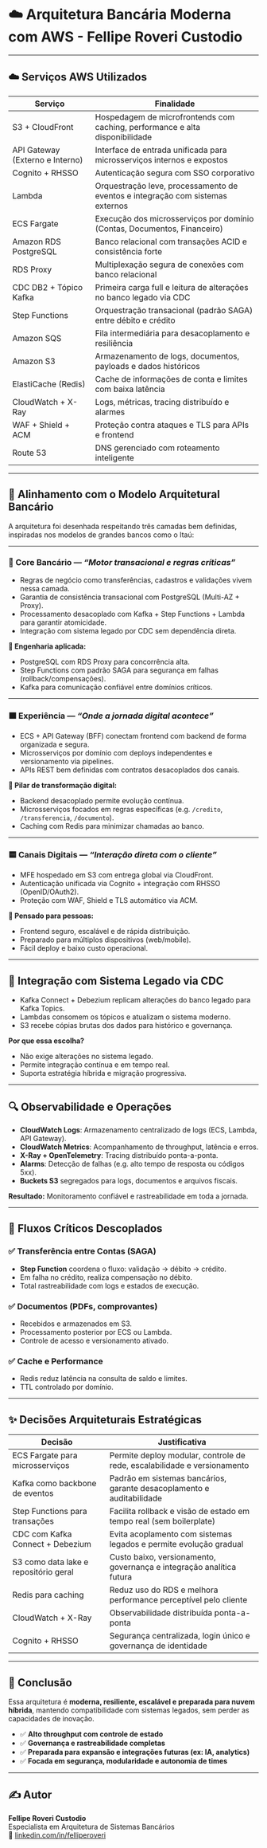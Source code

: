 # ☁️ Arquitetura Bancária Moderna com AWS - Fellipe Roveri Custodio

---

## ☁️ Serviços AWS Utilizados

| Serviço                 | Finalidade                                                                 |
|-------------------------|----------------------------------------------------------------------------|
| S3 + CloudFront         | Hospedagem de microfrontends com caching, performance e alta disponibilidade |
| API Gateway (Externo e Interno) | Interface de entrada unificada para microsserviços internos e expostos|
| Cognito + RHSSO         | Autenticação segura com SSO corporativo                                     |
| Lambda                  | Orquestração leve, processamento de eventos e integração com sistemas externos |
| ECS Fargate             | Execução dos microsserviços por domínio (Contas, Documentos, Financeiro)     |
| Amazon RDS PostgreSQL   | Banco relacional com transações ACID e consistência forte                     |
| RDS Proxy               | Multiplexação segura de conexões com banco relacional                         |
| CDC DB2 + Tópico Kafka  | Primeira carga full e leitura de alterações no banco legado via CDC           |
| Step Functions          | Orquestração transacional (padrão SAGA) entre débito e crédito                 |
| Amazon SQS              | Fila intermediária para desacoplamento e resiliência                          |
| Amazon S3               | Armazenamento de logs, documentos, payloads e dados históricos                 |
| ElastiCache (Redis)     | Cache de informações de conta e limites com baixa latência                    |
| CloudWatch + X-Ray      | Logs, métricas, tracing distribuído e alarmes                                 |
| WAF + Shield + ACM      | Proteção contra ataques e TLS para APIs e frontend                            |
| Route 53                | DNS gerenciado com roteamento inteligente                                     |

---

## 🏦 Alinhamento com o Modelo Arquitetural Bancário

A arquitetura foi desenhada respeitando três camadas bem definidas, inspiradas nos modelos de grandes bancos como o Itaú:

---

### 🔶 Core Bancário — *“Motor transacional e regras críticas”*

- Regras de negócio como transferências, cadastros e validações vivem nessa camada.
- Garantia de consistência transacional com PostgreSQL (Multi-AZ + Proxy).
- Processamento desacoplado com Kafka + Step Functions + Lambda para garantir atomicidade.
- Integração com sistema legado por CDC sem dependência direta.

**🔧 Engenharia aplicada:**
- PostgreSQL com RDS Proxy para concorrência alta.
- Step Functions com padrão SAGA para segurança em falhas (rollback/compensações).
- Kafka para comunicação confiável entre domínios críticos.

---

### 🟧 Experiência — *“Onde a jornada digital acontece”*

- ECS + API Gateway (BFF) conectam frontend com backend de forma organizada e segura.
- Microsserviços por domínio com deploys independentes e versionamento via pipelines.
- APIs REST bem definidas com contratos desacoplados dos canais.

**🚀 Pilar de transformação digital:**
- Backend desacoplado permite evolução contínua.
- Microsserviços focados em regras específicas (e.g. `/credito`, `/transferencia`, `/documento`).
- Caching com Redis para minimizar chamadas ao banco.

---

### 🟨 Canais Digitais — *“Interação direta com o cliente”*

- MFE hospedado em S3 com entrega global via CloudFront.
- Autenticação unificada via Cognito + integração com RHSSO (OpenID/OAuth2).
- Proteção com WAF, Shield e TLS automático via ACM.

**👥 Pensado para pessoas:**
- Frontend seguro, escalável e de rápida distribuição.
- Preparado para múltiplos dispositivos (web/mobile).
- Fácil deploy e baixo custo operacional.

---

## 🔁 Integração com Sistema Legado via CDC

- Kafka Connect + Debezium replicam alterações do banco legado para Kafka Topics.
- Lambdas consomem os tópicos e atualizam o sistema moderno.
- S3 recebe cópias brutas dos dados para histórico e governança.

**Por que essa escolha?**
- Não exige alterações no sistema legado.
- Permite integração contínua e em tempo real.
- Suporta estratégia híbrida e migração progressiva.

---

## 🔍 Observabilidade e Operações

- **CloudWatch Logs**: Armazenamento centralizado de logs (ECS, Lambda, API Gateway).
- **CloudWatch Metrics**: Acompanhamento de throughput, latência e erros.
- **X-Ray + OpenTelemetry**: Tracing distribuído ponta-a-ponta.
- **Alarms**: Detecção de falhas (e.g. alto tempo de resposta ou códigos 5xx).
- **Buckets S3** segregados para logs, documentos e arquivos fiscais.

**Resultado:** Monitoramento confiável e rastreabilidade em toda a jornada.

---

## 🧾 Fluxos Críticos Descoplados

### ✅ Transferência entre Contas (SAGA)
- **Step Function** coordena o fluxo: validação → débito → crédito.
- Em falha no crédito, realiza compensação no débito.
- Total rastreabilidade com logs e estados de execução.

### ✅ Documentos (PDFs, comprovantes)
- Recebidos e armazenados em S3.
- Processamento posterior por ECS ou Lambda.
- Controle de acesso e versionamento ativado.

### ✅ Cache e Performance
- Redis reduz latência na consulta de saldo e limites.
- TTL controlado por domínio.

---

## ✨ Decisões Arquiteturais Estratégicas

| Decisão                                | Justificativa                                                                 |
|----------------------------------------|-------------------------------------------------------------------------------|
| ECS Fargate para microsserviços        | Permite deploy modular, controle de rede, escalabilidade e versionamento     |
| Kafka como backbone de eventos         | Padrão em sistemas bancários, garante desacoplamento e auditabilidade        |
| Step Functions para transações         | Facilita rollback e visão de estado em tempo real (sem boilerplate)          |
| CDC com Kafka Connect + Debezium       | Evita acoplamento com sistemas legados e permite evolução gradual            |
| S3 como data lake e repositório geral  | Custo baixo, versionamento, governança e integração analítica futura         |
| Redis para caching                     | Reduz uso do RDS e melhora performance perceptível pelo cliente              |
| CloudWatch + X-Ray                     | Observabilidade distribuída ponta-a-ponta                                    |
| Cognito + RHSSO                        | Segurança centralizada, login único e governança de identidade               |

---

## 📌 Conclusão

Essa arquitetura é **moderna, resiliente, escalável e preparada para nuvem híbrida**, mantendo compatibilidade com sistemas legados, sem perder as capacidades de inovação.

- ✅ **Alto throughput com controle de estado**
- ✅ **Governança e rastreabilidade completas**
- ✅ **Preparada para expansão e integrações futuras (ex: IA, analytics)**
- ✅ **Focada em segurança, modularidade e autonomia de times**

---

## ✍️ Autor

**Fellipe Roveri Custodio**  
Especialista em Arquitetura de Sistemas Bancários  
🔗 [linkedin.com/in/felliperoveri](https://www.linkedin.com/in/felliperoveri/)
